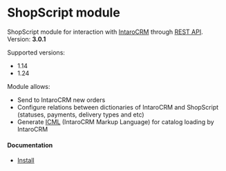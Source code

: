 ShopScript module
==============

ShopScript module for interaction with [IntaroCRM](http://www.intarocrm.com) through [REST API](http://docs.intarocrm.ru/rest-api/).
Version: **3.0.1**

Supported versions:
* 1.14
* 1.24

Module allows:

* Send to IntaroCRM new orders
* Configure relations between dictionaries of IntaroCRM and ShopScript (statuses, payments, delivery types and etc)
* Generate [ICML](http://docs.intarocrm.ru/index.php?n=Пользователи.ФорматICML) (IntaroCRM Markup Language) for catalog loading by IntaroCRM

#### Documentation

* [Install](doc/Install.md)
